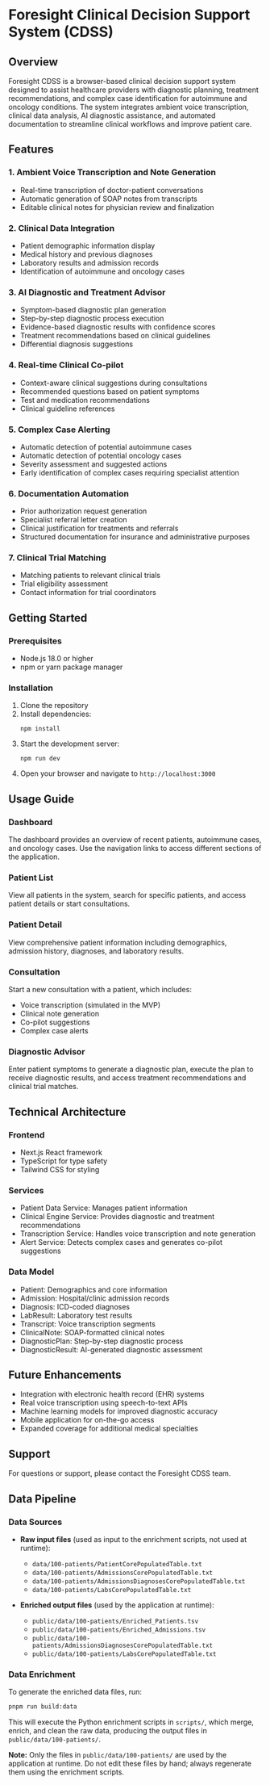 # Foresight Clinical Decision Support System (CDSS)

## Overview

Foresight CDSS is a browser-based clinical decision support system designed to assist healthcare providers with diagnostic planning, treatment recommendations, and complex case identification for autoimmune and oncology conditions. The system integrates ambient voice transcription, clinical data analysis, AI diagnostic assistance, and automated documentation to streamline clinical workflows and improve patient care.

## Features

### 1. Ambient Voice Transcription and Note Generation
- Real-time transcription of doctor-patient conversations
- Automatic generation of SOAP notes from transcripts
- Editable clinical notes for physician review and finalization

### 2. Clinical Data Integration
- Patient demographic information display
- Medical history and previous diagnoses
- Laboratory results and admission records
- Identification of autoimmune and oncology cases

### 3. AI Diagnostic and Treatment Advisor
- Symptom-based diagnostic plan generation
- Step-by-step diagnostic process execution
- Evidence-based diagnostic results with confidence scores
- Treatment recommendations based on clinical guidelines
- Differential diagnosis suggestions

### 4. Real-time Clinical Co-pilot
- Context-aware clinical suggestions during consultations
- Recommended questions based on patient symptoms
- Test and medication recommendations
- Clinical guideline references

### 5. Complex Case Alerting
- Automatic detection of potential autoimmune cases
- Automatic detection of potential oncology cases
- Severity assessment and suggested actions
- Early identification of complex cases requiring specialist attention

### 6. Documentation Automation
- Prior authorization request generation
- Specialist referral letter creation
- Clinical justification for treatments and referrals
- Structured documentation for insurance and administrative purposes

### 7. Clinical Trial Matching
- Matching patients to relevant clinical trials
- Trial eligibility assessment
- Contact information for trial coordinators

## Getting Started

### Prerequisites
- Node.js 18.0 or higher
- npm or yarn package manager

### Installation
1. Clone the repository
2. Install dependencies:
   ```
   npm install
   ```
3. Start the development server:
   ```
   npm run dev
   ```
4. Open your browser and navigate to `http://localhost:3000`

## Usage Guide

### Dashboard
The dashboard provides an overview of recent patients, autoimmune cases, and oncology cases. Use the navigation links to access different sections of the application.

### Patient List
View all patients in the system, search for specific patients, and access patient details or start consultations.

### Patient Detail
View comprehensive patient information including demographics, admission history, diagnoses, and laboratory results.

### Consultation
Start a new consultation with a patient, which includes:
- Voice transcription (simulated in the MVP)
- Clinical note generation
- Co-pilot suggestions
- Complex case alerts

### Diagnostic Advisor
Enter patient symptoms to generate a diagnostic plan, execute the plan to receive diagnostic results, and access treatment recommendations and clinical trial matches.

## Technical Architecture

### Frontend
- Next.js React framework
- TypeScript for type safety
- Tailwind CSS for styling

### Services
- Patient Data Service: Manages patient information
- Clinical Engine Service: Provides diagnostic and treatment recommendations
- Transcription Service: Handles voice transcription and note generation
- Alert Service: Detects complex cases and generates co-pilot suggestions

### Data Model
- Patient: Demographics and core information
- Admission: Hospital/clinic admission records
- Diagnosis: ICD-coded diagnoses
- LabResult: Laboratory test results
- Transcript: Voice transcription segments
- ClinicalNote: SOAP-formatted clinical notes
- DiagnosticPlan: Step-by-step diagnostic process
- DiagnosticResult: AI-generated diagnostic assessment

## Future Enhancements
- Integration with electronic health record (EHR) systems
- Real voice transcription using speech-to-text APIs
- Machine learning models for improved diagnostic accuracy
- Mobile application for on-the-go access
- Expanded coverage for additional medical specialties

## Support
For questions or support, please contact the Foresight CDSS team.

## Data Pipeline

### Data Sources
- **Raw input files** (used as input to the enrichment scripts, not used at runtime):
  - `data/100-patients/PatientCorePopulatedTable.txt`
  - `data/100-patients/AdmissionsCorePopulatedTable.txt`
  - `data/100-patients/AdmissionsDiagnosesCorePopulatedTable.txt`
  - `data/100-patients/LabsCorePopulatedTable.txt`

- **Enriched output files** (used by the application at runtime):
  - `public/data/100-patients/Enriched_Patients.tsv`
  - `public/data/100-patients/Enriched_Admissions.tsv`
  - `public/data/100-patients/AdmissionsDiagnosesCorePopulatedTable.txt`
  - `public/data/100-patients/LabsCorePopulatedTable.txt`

### Data Enrichment
To generate the enriched data files, run:

```sh
pnpm run build:data
```

This will execute the Python enrichment scripts in `scripts/`, which merge, enrich, and clean the raw data, producing the output files in `public/data/100-patients/`.

**Note:** Only the files in `public/data/100-patients/` are used by the application at runtime. Do not edit these files by hand; always regenerate them using the enrichment scripts.
